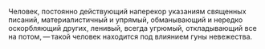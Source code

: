 Человек, постоянно действующий наперекор указаниям священных писаний, материалистичный и упрямый, обманывающий и нередко оскорбляющий других, ленивый, всегда угрюмый, откладывающий все на потом, — такой человек находится под влиянием гуны невежества.